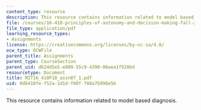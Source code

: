 ```yaml
---
content_type: resource
description: This resource contains information related to model based diagnosis.
file: /courses/16-410-principles-of-autonomy-and-decision-making-fall-2010/0d6410fef52a1d1df00ff88a7b996e5b_MIT16_410F10_assn07_1.pdf
file_type: application/pdf
learning_resource_types:
- Assignments
license: https://creativecommons.org/licenses/by-nc-sa/4.0/
ocw_type: OCWFile
parent_title: Assignments
parent_type: CourseSection
parent_uid: d624d5e5-e809-55c9-4390-06aea1f928bd
resourcetype: Document
title: MIT16_410F10_assn07_1.pdf
uid: 0d6410fe-f52a-1d1d-f00f-f88a7b996e5b
---
```

This resource contains information related to model based diagnosis.